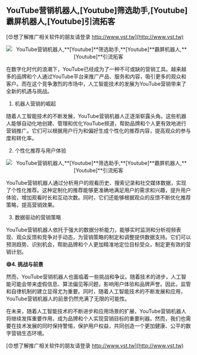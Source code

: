 ## **YouTube营销机器人,**[Youtube]**筛选助手,**[Youtube]**霸屏机器人,**[Youtube]**引流拓客**

[😍想了解推广相关软件的朋友请登录 http://www.vst.tw](http://www.vst.tw)

 <center><img src="https://vst.tw/MP4/tuiguang/png/1.png" alt="YouTube营销机器人,**[Youtube]**筛选助手,**[Youtube]**霸屏机器人,**[Youtube]**引流拓客"></center>

在数字化时代的浪潮下，YouTube已经成为了一种不可或缺的营销工具。越来越多的品牌和个人通过YouTube平台来推广产品、服务和内容，吸引更多的观众和客户。而在这个竞争激烈的市场中，人工智能技术的发展为YouTube营销带来了全新的机遇与挑战。

1. 机器人营销的崛起

随着人工智能技术的不断发展，YouTube营销机器人正逐渐崭露头角。这些机器人能够自动化地创建、管理和优化YouTube频道，帮助品牌和个人更有效地进行营销推广。它们可以根据用户行为和偏好生成个性化的推荐内容，提高观众的参与度和转化率。

2. 个性化推荐与用户体验

 <center><img src="https://vst.tw/MP4/tuiguang/png/8.png" alt="YouTube营销机器人,**[Youtube]**筛选助手,**[Youtube]**霸屏机器人,**[Youtube]**引流拓客"></center>

YouTube营销机器人通过分析用户的观看历史、搜索记录和社交媒体数据，实现了个性化推荐。这种定制化的推荐能够更准确地满足用户的需求和兴趣，提升用户体验，增加观看时长和互动次数。同时，它们还能够根据观众的反馈不断优化推荐策略，提高营销效果。

3. 数据驱动的营销策略

YouTube营销机器人依托于强大的数据分析能力，能够实时监测和分析视频表现、观众反馈和竞争对手动态，为营销策略的制定和调整提供数据支持。它们可以预测趋势、识别机会，帮助品牌和个人更加精准地定位目标受众，制定更有效的营销计划。

**😄4. 挑战与前景**

然而，YouTube营销机器人也面临着一些挑战和争议。随着技术的进步，人工智能可能会带来虚假信息、算法偏见等问题，影响用户体验和品牌声誉。因此，监管和自律机制的建立显得尤为重要。同时，随着人工智能技术的不断发展和应用，YouTube营销机器人的前景仍然充满了无限的可能性。

在未来，随着人工智能技术的不断进步和应用场景的扩展，YouTube营销机器人将继续发挥重要作用，成为品牌和个人实现营销目标的重要利器。然而，我们也需要在技术发展的同时保持警惕，保护用户权益，共同创造一个更加健康、公平的数字营销生态环境。

[😍想了解推广相关软件的朋友请登录 http://www.vst.tw](http://www.vst.tw)



